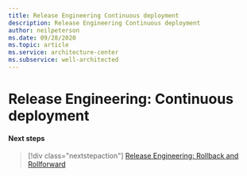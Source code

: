 ```yaml
---
title: Release Engineering Continuous deployment
description: Release Engineering Continuous deployment
author: neilpeterson
ms.date: 09/28/2020
ms.topic: article
ms.service: architecture-center
ms.subservice: well-architected
---
```


# Release Engineering: Continuous deployment

#### Next steps

> [!div class="nextstepaction"]
> [Release Engineering: Rollback and Rollforward ](./release-engineering-rollback.md)